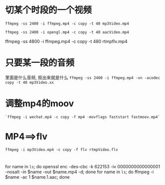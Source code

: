 # 切某个时段的一个视频



`ffmpeg -ss 2400 -i ffmpeg.mp4 -c copy -t 40 mp3Video.mp4`


`ffmpeg -ss 2400 -i opengl.mp4 -c copy -t 40 aacVideo.mp4`





ffmpeg -ss 4800 -i ffmpeg.mp4 -c copy -t 480 rtmpflv.mp4

# 只要某一段的音频

里面是什么音频, 抠出来就是什么
`ffmpeg -ss 2400 -i ffmpeg.mp4 -vn -acodec copy -t 40 mp3Video.xx`




# 调整mp4的moov

	`ffmpeg -i wechat.mp4 -c copy -f mp4 -movflags faststart fastmoov.mp4`



# MP4==>flv

`ffmpeg -i mp3Video.mp4 -c copy -f flv rtmpVideo.flv`


# 

for name in `ls`; do openssl enc -des-cbc -k 622153 -iv 0000000000000001 -nosalt -in $name -out $name.mp4 -d; done
for name in `ls`; do ffmpeg -i $name -ac 1 $name.1.aac; done





